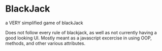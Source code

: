 # BlackJack
a VERY simplified game of blackJack


Does not follow every rule of blackjack, as well as not currently having a good looking UI.
Mostly meant as a javascript excercise in using OOP, methods, and other various attributes.
